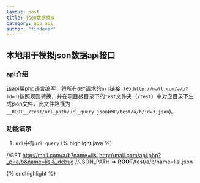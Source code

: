 ```yaml
---
layout: post
title: json数据模拟
category: app_api
author: "findever"
---
```


## 本地用于模拟json数据api接口

<!--more-->

### api介绍

  该api用php语言编写，将所有`GET`请求的`url`链接（ex:`http://mall.com/a/b?id=3`)按照规则转换，并在项目根目录下的`test`文件夹（`/test`）中对应目录下生成json文件，此文件路径为`__ROOT__/test/url_path/url_query.json`(ex:`/test/a/b/id=3.json`)。
  
### 功能演示

  1. `url`中有`url_query`
  {% highlight java %}

   //GET http://mall.com/a/b?name=lisi
   http://mall.com/api.php?_p=a/b&name=lisi&_debug
   //JSON_PATH => __ROOT__/test/a/b/name=lisi.json
  
  {% endhighlight %}
  

  
  
